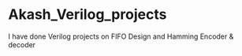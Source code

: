 # Akash_Verilog_projects
I have done Verilog projects on FIFO Design and Hamming Encoder &amp; decoder
